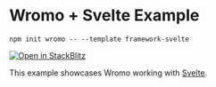 # Wromo + Svelte Example

```
npm init wromo -- --template framework-svelte
```

[![Open in StackBlitz](https://developer.stackblitz.com/img/open_in_stackblitz.svg)](https://stackblitz.com/github/Wromo/wromo/tree/latest/examples/framework-svelte)

This example showcases Wromo working with [Svelte](https://svelte.dev/).
